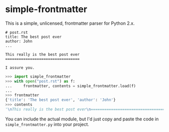 # simple-frontmatter

This is a simple, unlicensed, frontmatter parser for Python 2.x.

```
# post.rst
title: The best post ever
author: John
...

This really is the best post ever
=================================

I assure you.
```

```python
>>> import simple_frontmatter
>>> with open("post.rst") as f:
...     frontmatter, contents = simple_frontmatter.load(f)
...
>>> frontmatter
{'title': 'The best post ever', 'author': 'John'}
>>> contents
'\nThis really is the best post ever\n=================================\n\nI assure you.\n'
```

You can include the actual module, but I'd just copy and paste the code in `simple_frontmatter.py` into your project.
